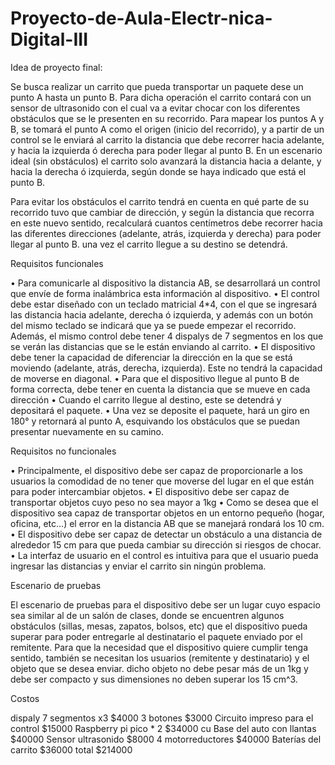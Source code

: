 # Proyecto-de-Aula-Electr-nica-Digital-III

Idea de proyecto final:

Se busca realizar un carrito que pueda transportar un paquete dese un punto A hasta un punto B. Para dicha operación el carrito contará con un sensor de ultrasonido con el cual va a evitar chocar con los diferentes obstáculos que se le presenten en su recorrido. Para mapear los puntos A y B, se tomará el punto A como el origen (inicio del recorrido), y a partir de un control se le enviará al carrito la distancia que debe recorrer hacia adelante, y hacia la izquierda ó derecha para poder llegar al punto B. En un escenario ideal (sin obstáculos) el carrito solo avanzará la distancia hacia a delante, y hacia la derecha ó izquierda, según donde se haya indicado que está el punto B. 

Para evitar los obstáculos el carrito tendrá en cuenta en qué parte de su recorrido tuvo que cambiar de dirección, y según la distancia que recorra en este nuevo sentido, recalculará cuantos centímetros debe recorrer hacia las diferentes direcciones (adelante, atrás, izquierda y derecha) para poder llegar al punto B. una vez el carrito llegue a su destino se detendrá.


Requisitos funcionales

•	Para comunicarle al dispositivo la distancia AB, se desarrollará un control que envíe de forma inalámbrica esta información al dispositivo.
•	El control debe estar diseñado con un teclado matricial 4*4, con el que se ingresará las distancia hacia adelante, derecha ó izquierda, y además con un botón del mismo teclado se indicará que ya se puede empezar el recorrido. Además, el mismo control debe tener 4 dispalys de 7 segmentos en los que se verán las distancias que se le están enviando al carrito.
•	El dispositivo debe tener la capacidad de diferenciar la dirección en la que se está moviendo (adelante, atrás, derecha, izquierda). Este no tendrá la capacidad de moverse en diagonal.
•	Para que el dispositivo llegue al punto B de forma correcta, debe tener en cuenta la distancia que se mueve en cada dirección
•	Cuando el carrito llegue al destino, este se detendrá y depositará el paquete. 
•	Una vez se deposite el paquete, hará un giro en 180° y retornará al punto A, esquivando los obstáculos que se puedan presentar nuevamente en su camino.

Requisitos no funcionales

•	Principalmente, el dispositivo debe ser capaz de proporcionarle a los usuarios la comodidad de no tener que moverse del lugar en el que están para poder intercambiar objetos.
•	El dispositivo debe ser capaz de transportar objetos cuyo peso no sea mayor a 1kg
•	Como se desea que el dispositivo sea capaz de transportar objetos en un entorno pequeño (hogar, oficina, etc…) el error en la distancia AB que se manejará rondará los 10 cm.
•	El dispositivo debe ser capaz de detectar un obstáculo a una distancia de alrededor 15 cm para que pueda cambiar su dirección si riesgos de chocar.
•	La interfaz de usuario en el control es intuitiva para que el usuario pueda ingresar las distancias y enviar el carrito sin ningún problema.

Escenario de pruebas

El escenario de pruebas para el dispositivo debe ser un lugar cuyo espacio sea similar al de un salón de clases, donde se encuentren algunos obstáculos (sillas, mesas, zapatos, bolsos, etc) que el dispositivo pueda superar para poder entregarle al destinatario el paquete enviado por el remitente. Para que la necesidad que el dispositivo quiere cumplir tenga sentido, también se necesitan los usuarios (remitente y destinatario) y el objeto que se desea enviar. dicho objeto no debe pesar más de un 1kg y debe ser compacto y sus dimensiones no deben superar los 15 cm^3.

Costos

dispaly 7 segmentos x3 $4000
3 botones $3000
Circuito impreso para el control $15000
Raspberry pi pico * 2 $34000 cu
Base del auto con llantas $40000
Sensor ultrasonido $8000
4 motorreductores $40000
Baterías del carrito $36000
total $214000

